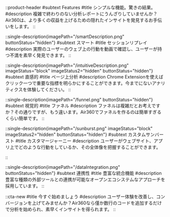 ::product-header
#subtext
Features
#title
シンプルな機能。驚きの結果。
#description
複雑で終わりのない分析レポートにうんざりしていませんか？Air360は、より多くの収益を上げるための隠れたインサイトを発見するお手伝いをします。
::

::single-description{imagePath="/smartDescription.png" buttonStatus="hidden"}
#subtext
スマート
#title
セッションリプレイ
#description
実際のユーザーのウェブ上の行動を動画で確認し、ユーザーが持つ不満を素早く発見できます。
::

::single-description{imagePath="/intuitiveDescription.png" imageStatus="block" imageStatus2="hidden" buttonStatus="hidden"}
#subtext
直感的
#title
ページ上分析
#description
Chrome Extensionを使えばクリック一つで重要な指標を明らかにすることができます。今までにないアナリティクスを体験してください。
::

::single-description{imagePath="/funnel.png" buttonStatus="hidden"}
#subtext
視覚的
#title
ファネル
#description
ファネルは複雑だとお考えですか？その通りですが、もう違います。Air360でファネルを作るのは簡単すぎるくらい簡単です。
::

::single-description{imagePath="/sunburst.png" imageStatus="block" imageStatus2="hidden" buttonStatus="hidden"}
#subtext
カスタムサンバースト
#title
カスタマージャーニー
#description
ユーザーがウェブサイト、アプリ上でどのような行動をしているか、その全体像を把握することができます。

::

::single-description{imagePath="/dataIntegration.png"  buttonStatus="hidden"}
#subtext
連携性
#title
豊富な統合機能
#description
豊富な種類の外部ツールとの連携が可能なオープンエコシステムなアプローチを採用しています。
::

::cta-new
#title
今すぐ始めましょう
#description
ユーザー体験を改善し、コンバージョンを上げてみませんか？Air360なら僅か数行のコードを追加するだけで分析を始められ、素早くインサイトを得られます。
::